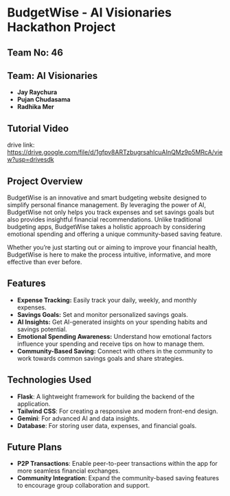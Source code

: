 # BudgetWise - AI Visionaries Hackathon Project

## Team No: 46
## Team: AI Visionaries

- **Jay Raychura**
- **Pujan Chudasama**
- **Radhika Mer**

## Tutorial Video
   drive link: https://drive.google.com/file/d/1gfpv8ARTzbugrsahIcuAInQMz9p5MRcA/view?usp=drivesdk
## Project Overview

BudgetWise is an innovative and smart budgeting website designed to simplify personal finance management. By leveraging the power of AI, BudgetWise not only helps you track expenses and set savings goals but also provides insightful financial recommendations. Unlike traditional budgeting apps, BudgetWise takes a holistic approach by considering emotional spending and offering a unique community-based saving feature. 

Whether you’re just starting out or aiming to improve your financial health, BudgetWise is here to make the process intuitive, informative, and more effective than ever before.

## Features

- **Expense Tracking:** Easily track your daily, weekly, and monthly expenses.
- **Savings Goals:** Set and monitor personalized savings goals.
- **AI Insights:** Get AI-generated insights on your spending habits and savings potential.
- **Emotional Spending Awareness:** Understand how emotional factors influence your spending and receive tips on how to manage them.
- **Community-Based Saving:** Connect with others in the community to work towards common savings goals and share strategies.

## Technologies Used

- **Flask**: A lightweight framework for building the backend of the application.
- **Tailwind CSS**: For creating a responsive and modern front-end design.
- **Gemini**: For advanced AI and data insights.
- **Database**: For storing user data, expenses, and financial goals.

## Future Plans

- **P2P Transactions**: Enable peer-to-peer transactions within the app for more seamless financial exchanges.
- **Community Integration**: Expand the community-based saving features to encourage group collaboration and support.
   
